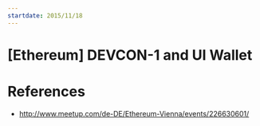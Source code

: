 ```yaml
---
startdate: 2015/11/18
---
```

# [Ethereum] DEVCON-1 and UI Wallet

# References
* http://www.meetup.com/de-DE/Ethereum-Vienna/events/226630601/
